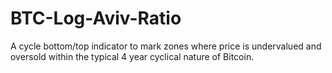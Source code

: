 # BTC-Log-Aviv-Ratio
A cycle bottom/top indicator to mark zones where price is undervalued and oversold within the typical 4 year cyclical nature of Bitcoin.
